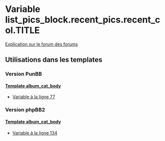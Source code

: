 # Variable list_pics_block.recent_pics.recent_col.TITLE
[Explication sur le forum des forums](http://forum.forumactif.com/t294113-listing-des-variables#list_pics_block.recent_pics.recent_col.TITLE)
## Utilisations dans les templates
### Version PunBB
#### [Template album_cat_body](punbb/album_cat_body.md)
* [Variable à la ligne 77](../punbb/album_cat_body.tpl#L77)
### Version phpBB2
#### [Template album_cat_body](subsilver/album_cat_body.md)
* [Variable à la ligne 134](../subsilver/album_cat_body.tpl#L134)